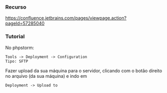 ### Recurso
https://confluence.jetbrains.com/pages/viewpage.action?pageId=57285040

### Tutorial
No phpstorm:
    
    Tools -> Deployment -> Configuration
    Tipo: SFTP

Fazer upload da sua máquina para o servidor, clicando com o botão direito no arquivo (da sua máquina) e indo em 

    Deployment -> Upload to